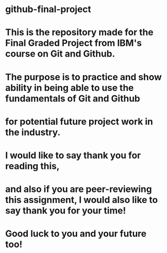 # github-final-project

# This is the repository made for the Final Graded Project from IBM's course on Git and Github.
# The purpose is to practice and show ability in being able to use the fundamentals of Git and Github
# for potential future project work in the industry.

# I would like to say thank you for reading this, 
# and also if you are peer-reviewing this assignment, I would also like to say thank you for your time!
# Good luck to you and your future too!
